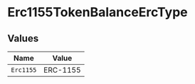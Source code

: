 # Erc1155TokenBalanceErcType


## Values

| Name      | Value     |
| --------- | --------- |
| `Erc1155` | ERC-1155  |